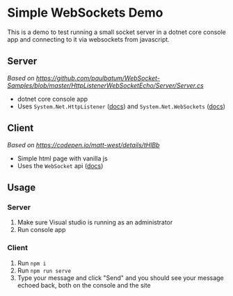 # Simple WebSockets Demo

This is a demo to test running a small socket server in a dotnet core console app and connecting to it via websockets from javascript.

## Server

_Based on https://github.com/paulbatum/WebSocket-Samples/blob/master/HttpListenerWebSocketEcho/Server/Server.cs_

* dotnet core console app
* Uses `System.Net.HttpListener` ([docs](https://docs.microsoft.com/en-us/dotnet/api/system.net.httplistener?view=netcore-2.1)) and `System.Net.WebSockets` ([docs](https://docs.microsoft.com/en-us/dotnet/api/system.net.websockets?view=netcore-2.1))

## Client

_Based on https://codepen.io/matt-west/details/tHlBb_

* Simple html page with vanilla js
* Uses the `WebSocket` api ([docs](https://developer.mozilla.org/en-US/docs/Web/API/WebSocket))

## Usage

### Server

1. Make sure Visual studio is running as an administrator
2. Run console app

### Client

1. Run `npm i`
2. Run `npm run serve`
3. Type your message and click "Send" and you should see your message echoed back, both on the console and the site
